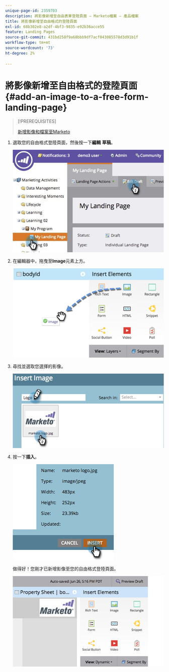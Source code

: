 ```yaml
---
unique-page-id: 2359703
description: 將影像新增至自由表單登陸頁面 — Marketo檔案 — 產品檔案
title: 將影像新增至自由格式的登陸頁面
exl-id: 68b302e8-a2df-4bf3-9835-e92b36acce55
feature: Landing Pages
source-git-commit: 431bd258f9a68bbb9df7acf043085578d3d91b1f
workflow-type: tm+mt
source-wordcount: '73'
ht-degree: 2%

---
```


# 將影像新增至自由格式的登陸頁面 {#add-an-image-to-a-free-form-landing-page}

>[!PREREQUISITES]
>
>[新增影像和檔案至Marketo](/help/marketo/product-docs/demand-generation/images-and-files/add-images-and-files-to-marketo.md)

1. 選取您的自由格式登陸頁面，然後按一下&#x200B;**編輯** **草稿**。

   ![](assets/landingpageeditdraft.jpg)

1. 在編輯器中，拖曳至&#x200B;**Image**&#x200B;元素上方。

   ![](assets/image2015-5-21-15-3a38-3a58.png)

1. 尋找並選取您選擇的影像。

   ![](assets/image2014-9-16-14-3a35-3a59.png)

1. 按一下&#x200B;**插入**。

   ![](assets/image2014-9-16-15-3a3-3a48.png)

   做得好！您剛才已新增影像至您的自由格式登陸頁面。

   ![](assets/image2015-5-21-15-3a40-3a11.png)

